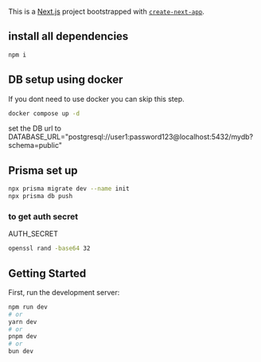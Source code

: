 This is a [Next.js](https://nextjs.org) project bootstrapped with [`create-next-app`](https://nextjs.org/docs/app/api-reference/cli/create-next-app).

## install all dependencies
```bash
npm i
```

## DB setup using docker 
If you dont need to use docker you can skip this step.
```bash
docker compose up -d
```
set the DB url to 
DATABASE_URL="postgresql://user1:password123@localhost:5432/mydb?schema=public"

## Prisma set up 
```bash
npx prisma migrate dev --name init
npx prisma db push
```

### to get auth secret
AUTH_SECRET
```bash
openssl rand -base64 32
```

## Getting Started

First, run the development server:

```bash
npm run dev
# or
yarn dev
# or
pnpm dev
# or
bun dev
```